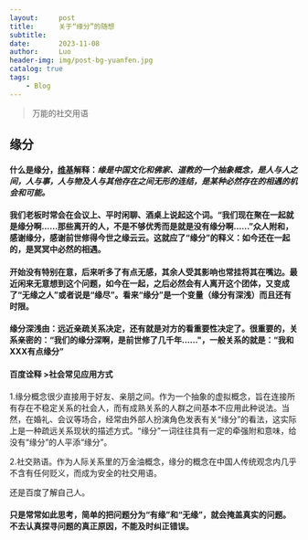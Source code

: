 ```yaml
---
layout:     post
title:      关于“缘分”的随想
subtitle:   
date:       2023-11-08
author:     Luo
header-img: img/post-bg-yuanfen.jpg
catalog: true
tags:
    - Blog
---
```


> 万能的社交用语
> 


## 缘分

#### 什么是缘分，[维基](https://zh.wikipedia.org/wiki/%E7%B7%A3%E5%88%86)解释：*缘是中国文化和佛家、道教的一个抽象概念，是人与人之间，人与事，人与物及人与其他存在之间无形的连结，是某种必然存在的相遇的机会和可能。*

#### 我们老板时常会在会议上、平时闲聊、酒桌上说起这个词。“我们现在聚在一起就是缘分啊......那些离开的人，不是不够优秀而是就是没有缘分啊......”众人附和，感谢缘分，感谢前世修得今世之缘云云。这就应了“缘分”的释义：如今还在一起的，是冥冥中必然的相遇。

#### 开始没有特别在意，后来听多了有点无感，其余人受其影响也常挂将其在嘴边。最近闲来无意想到这个问题，如今在一起，之后必然会有人离开这个团体，又变成了“无缘之人”或者说是“缘尽”。看来“缘分”是一个变量（缘分有深浅）而且还有时限。

#### 缘分深浅由：远近亲疏关系决定，还有就是对方的看重要性决定了。很重要的，关系亲密的：“我们的缘分深啊，是前世修了几千年......"，一般关系的就是：“我和XXX有点缘分”

#### 百度诠释 >社会常见应用方式
1.缘分概念很少直接用于好友、亲朋之间。作为一个抽象的虚拟概念，旨在连接所有存在不稳定关系的社会人，而有成熟关系的人群之间基本不应用此种说法。当然，在婚礼、会议等场合，经常由外部人扮演角色发表有关“缘分”的看法，这实际上是一种疏远关系现状的描述方式。“缘分”一词往往具有一定的牵强附和意味，给没有“缘分”的人平添“缘分”。

2.社交熟语。作为人际关系里的万金油概念，缘分的概念在中国人传统观念内几乎不含有任何贬义，而成为安全的社交用语。

还是百度了解自己人。

#### 只是常常如此思考，简单的把问题分为“有缘”和“无缘”，就会掩盖真实的问题。不去认真探寻问题的真正原因，不能及时纠正错误。
